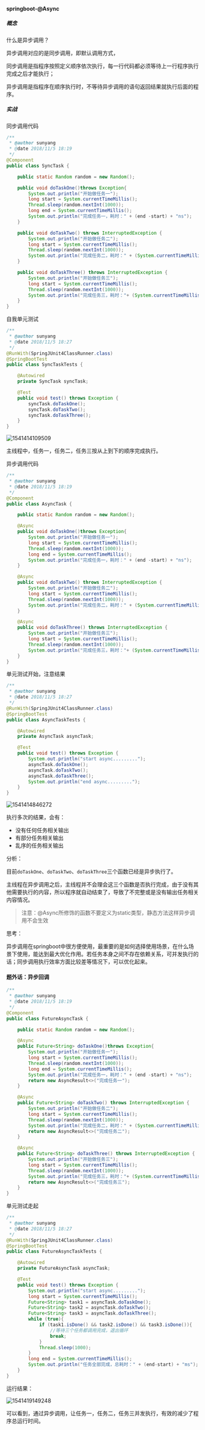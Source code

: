 #### springboot-@Async

##### 概念

什么是异步调用？

异步调用对应的是同步调用，即默认调用方式，

同步调用是指程序按照定义顺序依次执行，每一行代码都必须等待上一行程序执行完成之后才能执行；

异步调用是指程序在顺序执行时，不等待异步调用的语句返回结果就执行后面的程序。

##### 实战

同步调用代码

~~~java
/**
 * @author sunyang
 * @date 2018/11/5 18:19
 */
@Component
public class SyncTask {

    public static Random random = new Random();

    public void doTaskOne()throws Exception{
        System.out.println("开始做任务一");
        long start = System.currentTimeMillis();
        Thread.sleep(random.nextInt(1000));
        long end = System.currentTimeMillis();
        System.out.println("完成任务一，耗时：" + (end -start) + "ns");
    }

    public void doTaskTwo() throws InterruptedException {
        System.out.println("开始做任务二");
        long start = System.currentTimeMillis();
        Thread.sleep(random.nextInt(1000));
        System.out.println("完成任务二，耗时：" + (System.currentTimeMillis() - start) + "ms");
    }

    public void doTaskThree() throws InterruptedException {
        System.out.println("开始做任务三");
        long start = System.currentTimeMillis();
        Thread.sleep(random.nextInt(1000));
        System.out.println("完成任务三，耗时："+ (System.currentTimeMillis() - start) + "ms");
    }
}
~~~

自我单元测试

~~~java
/**
 * @author sunyang
 * @date 2018/11/5 18:27
 */
@RunWith(SpringJUnit4ClassRunner.class)
@SpringBootTest
public class SyncTaskTests {

    @Autowired
    private SyncTask syncTask;

    @Test
    public void test() throws Exception {
        syncTask.doTaskOne();
        syncTask.doTaskTwo();
        syncTask.doTaskThree();
    }
}
~~~

![1541414109509](C:\Users\sunyang\AppData\Local\Temp\1541414109509.png)

主线程中，任务一，任务二，任务三按从上到下的顺序完成执行。

异步调用代码

~~~java
/**
 * @author sunyang
 * @date 2018/11/5 18:19
 */
@Component
public class AsyncTask {

    public static Random random = new Random();

    @Async
    public void doTaskOne()throws Exception{
        System.out.println("开始做任务一");
        long start = System.currentTimeMillis();
        Thread.sleep(random.nextInt(1000));
        long end = System.currentTimeMillis();
        System.out.println("完成任务一，耗时：" + (end -start) + "ns");
    }

    @Async
    public void doTaskTwo() throws InterruptedException {
        System.out.println("开始做任务二");
        long start = System.currentTimeMillis();
        Thread.sleep(random.nextInt(1000));
        System.out.println("完成任务二，耗时：" + (System.currentTimeMillis() - start) + "ms");
    }

    @Async
    public void doTaskThree() throws InterruptedException {
        System.out.println("开始做任务三");
        long start = System.currentTimeMillis();
        Thread.sleep(random.nextInt(1000));
        System.out.println("完成任务三，耗时："+ (System.currentTimeMillis() - start) + "ms");
    }
}
~~~

单元测试开始，注意结果

~~~java
/**
 * @author sunyang
 * @date 2018/11/5 18:27
 */
@RunWith(SpringJUnit4ClassRunner.class)
@SpringBootTest
public class AsyncTaskTests {

    @Autowired
    private AsyncTask asyncTask;

    @Test
    public void test() throws Exception {
        System.out.println("start async.........");
        asyncTask.doTaskOne();
        asyncTask.doTaskTwo();
        asyncTask.doTaskThree();
        System.out.println("end async.........");
    }
}
~~~

![1541414846272](C:\Users\sunyang\AppData\Local\Temp\1541414846272.png)

执行多次的结果，会有：

* 没有任何任务相关输出
* 有部分任务相关输出
* 乱序的任务相关输出

分析：

目前`doTaskOne`、`doTaskTwo`、`doTaskThree`三个函数已经是异步执行了。

主线程在异步调用之后，主线程并不会理会这三个函数是否执行完成，由于没有其他需要执行的内容，所以程序就自动结束了，导致了不完整或是没有输出任务相关内容情况。

> 注意：@Async所修饰的函数不要定义为static类型，静态方法这样异步调用不会生效

思考：

异步调用在springboot中很方便使用，最重要的是如何选择使用场景，在什么场景下使用，能达到最大优化作用。若任务本身之间不存在依赖关系，可并发执行的话；同步调用执行效率方面比较差等情况下，可以优化起来。



#### 题外话：异步回调

~~~java
/**
 * @author sunyang
 * @date 2018/11/5 18:19
 */
@Component
public class FutureAsyncTask {

    public static Random random = new Random();

    @Async
    public Future<String> doTaskOne()throws Exception{
        System.out.println("开始做任务一");
        long start = System.currentTimeMillis();
        Thread.sleep(random.nextInt(1000));
        long end = System.currentTimeMillis();
        System.out.println("完成任务一，耗时：" + (end -start) + "ns");
        return new AsyncResult<>("完成任务一");
    }

    @Async
    public Future<String> doTaskTwo() throws InterruptedException {
        System.out.println("开始做任务二");
        long start = System.currentTimeMillis();
        Thread.sleep(random.nextInt(1000));
        System.out.println("完成任务二，耗时：" + (System.currentTimeMillis() - start) + "ms");
        return new AsyncResult<>("完成任务二");
    }

    @Async
    public Future<String> doTaskThree() throws InterruptedException {
        System.out.println("开始做任务三");
        long start = System.currentTimeMillis();
        Thread.sleep(random.nextInt(1000));
        System.out.println("完成任务三，耗时："+ (System.currentTimeMillis() - start) + "ms");
        return new AsyncResult<>("完成任务三");
    }
}
~~~

单元测试走起

~~~java
/**
 * @author sunyang
 * @date 2018/11/5 18:27
 */
@RunWith(SpringJUnit4ClassRunner.class)
@SpringBootTest
public class FutureAsyncTaskTests {

    @Autowired
    private FutureAsyncTask asyncTask;

    @Test
    public void test() throws Exception {
        System.out.println("start async.........");
        long start = System.currentTimeMillis();
        Future<String> task1 = asyncTask.doTaskOne();
        Future<String> task2 = asyncTask.doTaskTwo();
        Future<String> task3 = asyncTask.doTaskThree();
        while (true){
            if (task1.isDone() && task2.isDone() && task3.isDone()){
                //等待三个任务都调用完成，退出循环
                break;
            }
            Thread.sleep(1000);
        }
        long end = System.currentTimeMillis();
        System.out.println("任务全部完成，总耗时：" + (end-start) + "ms");
    }
}
~~~

运行结果：

![1541419149248](C:\Users\sunyang\AppData\Local\Temp\1541419149248.png)

可以看到，通过异步调用，让任务一，任务二，任务三并发执行，有效的减少了程序总运行时间。